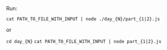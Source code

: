 Run:

`cat PATH_TO_FILE_WITH_INPUT | node ./day_{N}/part_{1|2}.js`

or

`cd day_{N}`
`cat PATH_TO_FILE_WITH_INPUT | node part_{1|2}.js`
